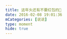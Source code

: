 ```yaml
---
title: 这年头还有不要红包的🤔
date: 2016-02-08 19:01:36
mCategories: [说说]
type: moment
hide: true
---
```


<div id="pics-20160208190136"></div>

<script>
var data = [
    {"link": "2016-02-08_000000.jpeg", "type": "shuoshuo"},
    {"link": "2016-02-08_000001.jpeg", "type": "shuoshuo"}
];
picsRender(data, "pics-20160208190136");
</script>
